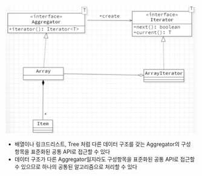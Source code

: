 ![Alt text](image.png)

- 배열이나 링크드리스트, Tree 처럼 다른 데이터 구조를 갖는 Aggregator의 구성 항목을 표준화된 공통 API로 접근할 수 있다
- 데이터 구조가 다른 Aggregator일지라도 구성항목을 표준화된 공통 API로 접근할 수 있으므로 하나의 공통된 알고리즘으로 처리할 수 있다